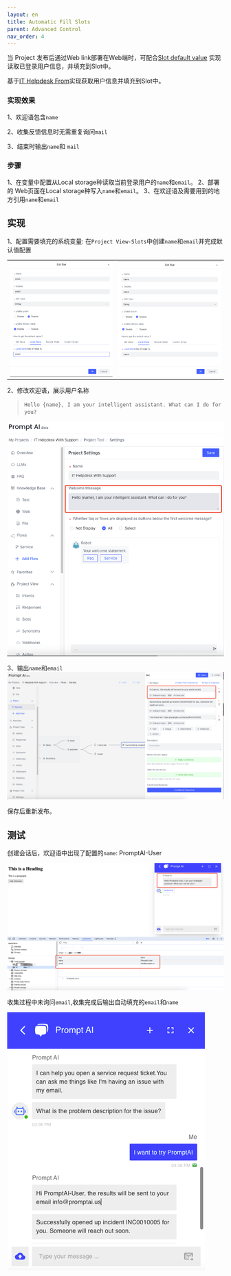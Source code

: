 ```yaml
---
layout: en
title: Automatic Fill Slots
parent: Advanced Control
nav_order: 4
---
```

当 Project 发布后通过Web link部署在Web端时，可配合[Slot default value](/docs/tutorial/slot_config/#default-value) 实现读取已登录用户信息，并填充到Slot中。

基于[IT Helpdesk From](/docs/tutorial/form/)实现获取用户信息并填充到Slot中。

### 实现效果

1、欢迎语包含`name`

2、收集反馈信息时无需重复询问`mail`

3、结束时输出`name`和 `mail`

### 步骤
1、在变量中配置从Local storage种读取当前登录用户的`name`和`email`。
2、部署的 Web页面在Local storage种写入`name`和`email`。
3、在欢迎语及需要用到的地方引用`name`和`email`

## 实现
1、配置需要填充的系统变量: 在`Project View-Slots`中创建`name`和`email`并完成默认值配置
<table>
  <tr>
    <td><img src="/assets/images/advanced_control/fill_slot/fill-slot-02.png" alt="Image 1 description"></td>
    <td><img src="/assets/images/advanced_control/fill_slot/fill-slot-03.png" alt="Image 2 description"></td>
  </tr>
</table>


2、修改欢迎语，展示用户名称

> `Hello {name}, I am your intelligent assistant. What can I do for you?`

![img_5.png](/assets/images/advanced_control/fill_slot/fill-slot-04.png)

3、输出`name`和`email`
![img_6.png](/assets/images/advanced_control/fill_slot/fill-slot-05.png)

保存后重新发布。

## 测试
创建会话后，欢迎语中出现了配置的`name`: PromptAI-User

![img_7.png](/assets/images/advanced_control/fill_slot/fill-slot-06.png)

收集过程中未询问`email`,收集完成后输出自动填充的`email`和`name`

![img_7.png](/assets/images/advanced_control/fill_slot/fill-slot-07.png)


